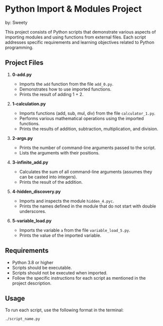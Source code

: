 # Python Import & Modules Project

by: Sweety

This project consists of Python scripts that demonstrate various aspects of importing modules and using functions from external files. Each script addresses specific requirements and learning objectives related to Python programming.

## Project Files

1. **0-add.py**
   - Imports the `add` function from the file `add_0.py`.
   - Demonstrates how to use imported functions.
   - Prints the result of adding 1 + 2.

2. **1-calculation.py**
   - Imports functions (add, sub, mul, div) from the file `calculator_1.py`.
   - Performs various mathematical operations using the imported functions.
   - Prints the results of addition, subtraction, multiplication, and division.

3. **2-args.py**
   - Prints the number of command-line arguments passed to the script.
   - Lists the arguments with their positions.

4. **3-infinite_add.py**
   - Calculates the sum of all command-line arguments (assumes they can be casted into integers).
   - Prints the result of the addition.

5. **4-hidden_discovery.py**
   - Imports and inspects the module `hidden_4.pyc`.
   - Prints the names defined in the module that do not start with double underscores.

6. **5-variable_load.py**
   - Imports the variable `a` from the file `variable_load_5.py`.
   - Prints the value of the imported variable.

## Requirements

- Python 3.8 or higher
- Scripts should be executable.
- Scripts should not be executed when imported.
- Follow the specific instructions for each script as mentioned in the project description.

## Usage

To run each script, use the following format in the terminal:

```bash
./script_name.py
